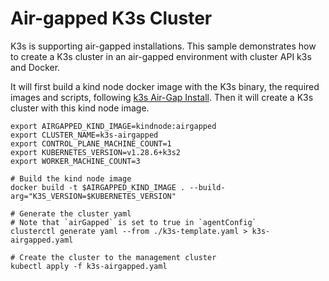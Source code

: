 # Air-gapped K3s Cluster

K3s is supporting air-gapped installations. This sample demonstrates how to create a K3s cluster in an air-gapped environment with cluster API k3s and Docker.

It will first build a kind node docker image with the K3s binary, the required images and scripts, following [k3s Air-Gap Install](https://docs.k3s.io/installation/airgap). Then it will create a K3s cluster with this kind node image.

```shell
export AIRGAPPED_KIND_IMAGE=kindnode:airgapped
export CLUSTER_NAME=k3s-airgapped
export CONTROL_PLANE_MACHINE_COUNT=1
export KUBERNETES_VERSION=v1.28.6+k3s2
export WORKER_MACHINE_COUNT=3

# Build the kind node image
docker build -t $AIRGAPPED_KIND_IMAGE . --build-arg="K3S_VERSION=$KUBERNETES_VERSION"

# Generate the cluster yaml
# Note that `airGapped` is set to true in `agentConfig`
clusterctl generate yaml --from ./k3s-template.yaml > k3s-airgapped.yaml

# Create the cluster to the management cluster
kubectl apply -f k3s-airgapped.yaml
```
